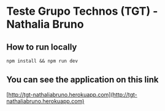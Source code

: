 # Teste Grupo Technos (TGT) - Nathalia Bruno

## How to run locally

```
npm install && npm run dev
```

## You can see the application on this link

[http://tgt-nathaliabruno.herokuapp.com](http://tgt-nathaliabruno.herokuapp.com)